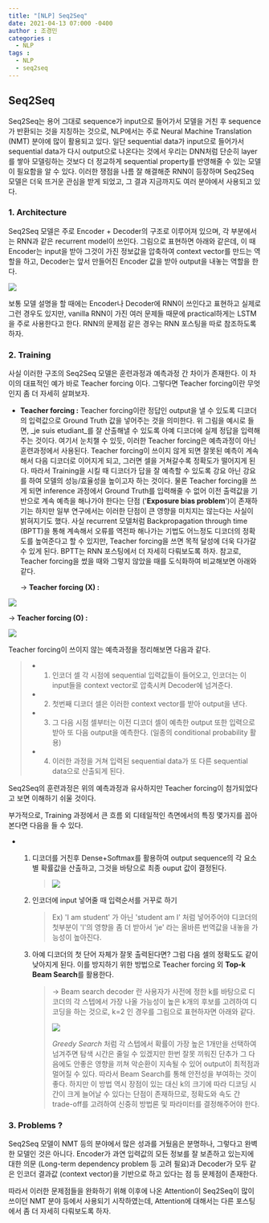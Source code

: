 ```yaml
---
title: "[NLP] Seq2Seq"
date: 2021-04-13 07:000 -0400
author : 조경민
categories :
  - NLP
tags :
  - NLP
  - seq2seq
---
```


## Seq2Seq



Seq2Seq는 용어 그대로 sequence가 input으로 들어가서 모델을 거친 후 sequence가 반환되는 것을 지칭하는 것으로, NLP에서는 주로 Neural Machine Translation (NMT) 분야에 많이 활용되고 있다. 일단 sequential data가 input으로 들어가서 sequential data가 다시 output으로 나온다는 것에서 우리는 DNN처럼 단순히 layer를 쌓아 모델링하는 것보다 더 정교하게 sequential property를 반영해줄 수 있는 모델이 필요함을 알 수 있다. 이러한 쟁점을 나름 잘 해결해준 RNN이 등장하며 Seq2Seq 모델은 더욱 뜨거운 관심을 받게 되었고, 그 결과 지금까지도 여러 분야에서 사용되고 있다.



### 1. Architecture

Seq2Seq 모델은 주로 Encoder + Decoder의 구조로 이루어져 있으며, 각 부분에서는 RNN과 같은 recurrent model이 쓰인다. 그림으로 표현하면 아래와 같은데, 이 때 Encoder는 input을 받아 그것이 가진 정보값을 압축하여 context vector를 만드는 역할을 하고, Decoder는 앞서 만들어진 Encoder 값을 받아 output을 내놓는 역할을 한다.

![](https://wikidocs.net/images/page/24996/%EC%9D%B8%EC%BD%94%EB%8D%94%EB%94%94%EC%BD%94%EB%8D%94%EB%AA%A8%EB%8D%B8.PNG)

보통 모델 설명을 할 때에는 Encoder나 Decoder에 RNN이 쓰인다고 표현하고 실제로 그런 경우도 있지만, vanilla RNN이 가진 여러 문제들 때문에 practical하게는 LSTM을 주로 사용한다고 한다. RNN의 문제점 같은 경우는 RNN 포스팅을 따로 참조하도록 하자.



### 2. Training

사실 이러한 구조의 Seq2Seq 모델은 훈련과정과 예측과정 간 차이가 존재한다. 이 차이의 대표적인 예가 바로 Teacher forcing 이다. 그렇다면 Teacher forcing이란 무엇인지 좀 더 자세히 살펴보자.

- **Teacher forcing :** Teacher forcing이란 정답인 output을 낼 수 있도록 디코더의 입력값으로 Ground Truth 값을 넣어주는 것을 의미한다. 위 그림을 예시로 들면, _je suis etudiant_를 잘 산출해낼 수 있도록 아예 디코더에 실제 정답을 입력해주는 것이다. 여기서 눈치챌 수 있듯, 이러한 Teacher forcing은 예측과정이 아닌 훈련과정에서 사용된다. Teacher forcing이 쓰이지 않게 되면 잘못된 예측이 계속해서 다음 디코더로 이어지게 되고, 그러면 셀을 거쳐갈수록 정확도가 떨어지게 된다. 따라서 Training을 시킬 때 디코더가 답을 잘 예측할 수 있도록 강요 아닌 강요를 하여 모델의 성능/효율성을 높이고자 하는 것이다. 물론 Teacher forcing을 쓰게 되면 inference 과정에서 Ground Truth를 입력해줄 수 없어 이전 출력값을 기반으로 계속 예측을 해나가야 한다는 단점 ('**Exposure bias problem**')이 존재하기는 하지만 일부 연구에서는 이러한 단점이 큰 영향을 미치지는 않는다는 사실이 밝혀지기도 했다. 사실 recurrent 모델처럼 Backpropagation through time (BPTT)을 통해 계속해서 오류를 역전파 해나가는 기법도 어느정도 디코더의 정확도를 높여준다고 할 수 있지만, Teacher forcing을 쓰면 목적 달성에 더욱 다가갈 수 있게 된다.  BPTT는 RNN 포스팅에서 더 자세히 다뤄보도록 하자. 참고로, Teacher forcing을 썼을 때와 그렇지 않았을 때를 도식화하여 비교해보면 아래와 같다.

  

  -> **Teacher forcing (X) :**

![](https://mblogthumb-phinf.pstatic.net/MjAyMDAxMzFfNDEg/MDAxNTgwMzk5NTU2MjMw.mbxg2RsP2Nt8q_xJStgPYsDosP2bmKmgz1D3EBXldJIg.XPimuUz1cowL21o6HqzhKOv0ZJO3QDruhSY-cqFmkqQg.PNG.sooftware/image.png?type=w800)



-> **Teacher forcing (O) :**

![](https://mblogthumb-phinf.pstatic.net/MjAyMDAxMzFfMjMg/MDAxNTgwNDAwMjU0MTE4.I4J-OBg1SdAaSVbW-4le_mb1AKfJC8T80IchLNxEsBAg.5GwkfoPFYFBPB3hdoBVs9zHGIsjgs6cF49KoWfatju8g.PNG.sooftware/image.png?type=w800)



Teacher forcing이 쓰이지 않는 예측과정을 정리해보면 다음과 같다.

> - 1) 인코더 셀 각 시점에 sequential 입력값들이 들어오고, 인코더는 이 input들을 context vector로 압축시켜 Decoder에 넘겨준다.
> - 2) 첫번째 디코더 셀은 이러한 context vector를 받아 output을 낸다.
> - 3) 그 다음 시점 셀부터는 이전 디코더 셀이 예측한 output 또한 입력으로 받아 또 다음 output을 예측한다. (일종의 conditional probability 활용)
> - 4) 이러한 과정을 거쳐 입력된 sequential data가 또 다른 sequential data으로 산출되게 된다.

Seq2Seq의 훈련과정은 위의 예측과정과 유사하지만 Teacher forcing이 첨가되었다고 보면 이해하기 쉬울 것이다.

부가적으로, Training 과정에서 큰 흐름 외 디테일적인 측면에서의 특징 몇가지를 꼽아본다면 다음을 들 수 있다.

- 1. 디코더를 거친후 Dense+Softmax를 활용하여 output sequence의 각 요소별 확률값을 산출하고, 그것을 바탕으로 최종 ouput 값이 결정된다.

     > ![](https://wikidocs.net/images/page/24996/decodernextwordprediction.PNG)

  2. 인코더에 input 넣어줄 때 입력순서를 거꾸로 하기

     > Ex) 'I am student' 가 아닌 'student am I' 처럼 넣어주어야 디코더의 첫부분이 'I'의 영향을 좀 더 받아서 'je' 라는 올바른 번역값을 내놓을 가능성이 높아진다.

  3. 아예 디코더의 첫 단어 자체가 잘못 출력된다면? 그럼 다음 셀의 정확도도 같이 낮아지게 된다. 이를 방지하기 위한 방법으로 Teacher forcing 외 **Top-k Beam Search**를 활용한다.

     > -> Beam search decoder 란 사용자가 사전에 정한 k를 바탕으로 디코더의 각 스텝에서 가장 나올 가능성이 높은 k개의 후보를 고려하여 디코딩을 하는 것으로, k=2 인 경우를 그림으로 표현하자면 아래와 같다.
     >
     > ![](https://media.vlpt.us/images/nawnoes/post/609d3207-c70e-4c8e-ade3-6229167bbff7/image.png)
     >
     > _Greedy Search_ 처럼 각 스텝에서 확률이 가장 높은 1개만을 선택하여 넘겨주면 탐색 시간은 줄일 수 있겠지만 한번 잘못 끼워진 단추가 그 다음에도 안좋은 영향을 끼쳐 악순환이 지속될 수 있어 output이 최적점과 멀어질 수 있다. 따라서 Beam Search를 통해 안전성을 부여하는 것이 좋다. 하지만 이 방법 역시 장점이 있는 대신 k의 크기에 따라 디코딩 시간이 크게 늘어날 수 있다는 단점이 존재하므로, 정확도와 속도 간 trade-off를 고려하여 신중히 방법론 및 파라미터를 결정해주어야 한다.



### 3. Problems ?

Seq2Seq 모델이 NMT 등의 분야에서 많은 성과를 거뒀음은 분명하나, 그렇다고 완벽한 모델인 것은 아니다. Encoder가 과연 입력값의 모든 정보를 잘 보존하고 있는지에 대한 의문 (Long-term dependency problem 등 고려 필요)과 Decoder가 모두 같은 인코더 결과값 (context vector)을 기반으로 하고 있다는 점 등 문제점이 존재한다.

따라서 이러한 문제점들을 완화하기 위해 이후에 나온 Attention이 Seq2Seq이 많이 쓰이던 NMT 분야 등에서 사용되기 시작하였는데, Attention에 대해서는 다른 포스팅에서 좀 더 자세히 다뤄보도록 하자.
